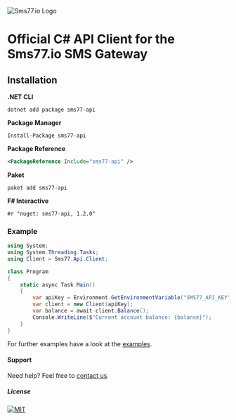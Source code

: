 ![Sms77.io Logo](https://www.sms77.io/wp-content/uploads/2019/07/sms77-Logo-400x79.png "sms77")

# Official C# API Client for the Sms77.io SMS Gateway

## Installation

**.NET CLI**
```shell
dotnet add package sms77-api
```

**Package Manager**
```shell
Install-Package sms77-api
```

**Package Reference**
```xml
<PackageReference Include="sms77-api" />
```

**Paket**
```shell
paket add sms77-api
```

**F# Interactive**
```shell
#r "nuget: sms77-api, 1.2.0"
```


### Example

```c#
using System;
using System.Threading.Tasks;
using Client = Sms77.Api.Client;

class Program
{
    static async Task Main()
    {
        var apiKey = Environment.GetEnvironmentVariable("SMS77_API_KEY");
        var client = new Client(apiKey);
        var balance = await client.Balance();
        Console.WriteLine($"Current account balance: {balance}");
    }
}
```

For further examples have a look at the [examples](https://github.com/sms77io/net-client/tree/master/sms77-api/Api/Examples).


#### Support
Need help? Feel free to [contact us](https://www.sms77.io/en/company/contact/).


##### License
[![MIT](https://img.shields.io/badge/License-MIT-teal.svg)](./LICENSE)